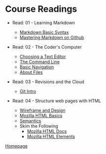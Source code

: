 # Course Readings

- Read: 01 - Learning Markdown

  - [Markdown Basic Syntax](https://www.markdownguide.org/basic-syntax/)
  - [Mastering Markdown on Github](https://guides.github.com/features/mastering-markdown/)

- Read: 02 - The Coder's Computer

  - [Choosing a Text Editor](https://codefellows.github.io/code-102-guide/curriculum/class-02/Choosing-A-Text-Editor--The-Older-Coder.pdf)
  - [The Command Line](https://ryanstutorials.net/linuxtutorial/commandline.php)
  - [Basic Navigation](https://ryanstutorials.net/linuxtutorial/navigation.php)
  - [About Files](https://ryanstutorials.net/linuxtutorial/aboutfiles.php)
  
- Read: 03 - Revisions and the Cloud

  - [Git Intro](https://blog.udemy.com/git-tutorial-a-comprehensive-guide/)

- Read: 04 - Structure web pages with HTML

  - [Wireframe and Design](https://careerfoundry.com/en/blog/ux-design/how-to-create-your-first-wireframe/)
  - [Mozilla HTML Basics](https://developer.mozilla.org/en-US/docs/Learn/Getting_started_with_the_web/HTML_basics)
  - [Semantics](https://developer.mozilla.org/en-US/docs/Glossary/Semantics)
  - Skim the Following
    - [Mozilla HTML Docs](https://developer.mozilla.org/en-US/docs/Web/HTML)
    - [Mozilla HTML Elements](https://developer.mozilla.org/en-US/docs/Web/HTML/Element)
  
[Homepage](https://briansward.github.io/reading-notes/)
